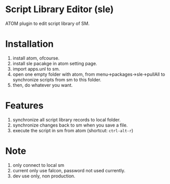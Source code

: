 # Script Library Editor (sle)

ATOM plugin to edit script library of SM.

# Installation
1. install atom, ofcourse.
2. install sle pacakge in atom setting page.
3. import apps.unl to sm.
4. open one empty folder with atom, from menu->packages->sle->pullAll to synchronize scripts from sm to this folder.
5. then, do whatever you want.

# Features
1. synchronize all script library records to local folder.
2. synchronize changes back to sm when you save a file.
3. execute the script in sm from atom (shortcut: `ctrl-alt-r`)

# Note
1. only connect to local sm
2. current only use falcon, password not used currently.
3. dev use only, non production.


